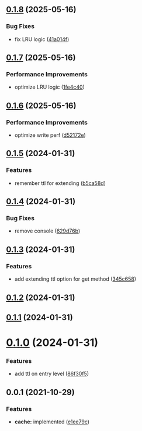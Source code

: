 ## [0.1.8](https://github.com/prostojs/cache/compare/v0.1.7...v0.1.8) (2025-05-16)


### Bug Fixes

* fix LRU logic ([41a014f](https://github.com/prostojs/cache/commit/41a014f7117e03fd13cd37e20c443f12bba7e481))



## [0.1.7](https://github.com/prostojs/cache/compare/v0.1.6...v0.1.7) (2025-05-16)


### Performance Improvements

* optimize LRU logic ([1fe4c40](https://github.com/prostojs/cache/commit/1fe4c406d88d8ff5734d611678274b2c4992ad9a))



## [0.1.6](https://github.com/prostojs/cache/compare/v0.1.5...v0.1.6) (2025-05-16)


### Performance Improvements

* optimize write perf ([d52172e](https://github.com/prostojs/cache/commit/d52172e7495795d9c2b2ae80ec21fe8e0068661a))



## [0.1.5](https://github.com/prostojs/cache/compare/v0.1.4...v0.1.5) (2024-01-31)


### Features

* remember ttl for extending ([b5ca58d](https://github.com/prostojs/cache/commit/b5ca58da82783a86d336fb0bc596cb1abc6e8273))



## [0.1.4](https://github.com/prostojs/cache/compare/v0.1.3...v0.1.4) (2024-01-31)


### Bug Fixes

* remove console ([629d76b](https://github.com/prostojs/cache/commit/629d76b3b96eb45ecee534c3918eb529b6454d8b))



## [0.1.3](https://github.com/prostojs/cache/compare/v0.1.2...v0.1.3) (2024-01-31)


### Features

* add extending ttl option for get method ([345c658](https://github.com/prostojs/cache/commit/345c658db6e5695c47521386ca80de4246e98a74))



## [0.1.2](https://github.com/prostojs/cache/compare/v0.1.1...v0.1.2) (2024-01-31)



## [0.1.1](https://github.com/prostojs/cache/compare/v0.1.0...v0.1.1) (2024-01-31)



# [0.1.0](https://github.com/prostojs/cache/compare/v0.0.1...v0.1.0) (2024-01-31)


### Features

* add ttl on entry level ([86f30f5](https://github.com/prostojs/cache/commit/86f30f5a61183c86b775b65b1aa18870fd86a348))



## 0.0.1 (2021-10-29)

### Features

- **cache:** implemented ([e1ee79c](https://github.com/prostojs/cache/commit/e1ee79c3a05283575d8e1c747579ca2a12054bf9))

